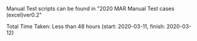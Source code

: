 Manual Test scripts can be found in "2020 MAR Manual Test cases (excel)ver0.2"

Total Time Taken: Less than 48 hours (start: 2020-03-11, finish: 2020-03-12)